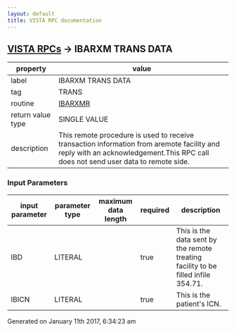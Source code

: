 ```yaml
---
layout: default
title: VISTA RPC documentation
---
```




## [VISTA RPCs](TableOfContent.md) &#8594; IBARXM TRANS DATA 

 property | value 
--- | --- 
 label | IBARXM TRANS DATA
 tag | TRANS
 routine | [IBARXMR](http://code.osehra.org/dox/Routine_IBARXMR_source.html)
 return value type | SINGLE VALUE
 description | This remote procedure is used to receive transaction information from aremote facility and reply with an acknowledgement.This RPC call does not send user data to remote side.

### Input Parameters

| input parameter | parameter type | maximum data length | required | description | 
| --- | --- | --- | --- | --- | 
| IBD | LITERAL |  | true | This is the data sent by the remote treating facility to be filled infile 354.71. | 
| IBICN | LITERAL |  | true | This is the patient's ICN. | 




Generated on January 11th 2017, 6:34:23 am